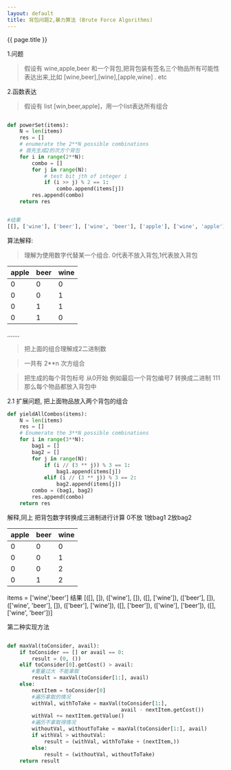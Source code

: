```yaml
---
layout: default
title: 背包问题2,暴力算法 (Brute Force Algorithms)
---
```

{{ page.title }}

1.问题
>假设有 wine,apple,beer 和一个背包,把背包装有签名三个物品所有可能性
表达出来,比如 [wine,beer],[wine],[apple,wine] . etc

2.函数表达

>假设有 list [win,beer,apple]，用一个list表达所有组合

```python

def powerSet(items):
    N = len(items)
    res = []
    # enumerate the 2**N possible combinations
    # 首先生成2的次方个背包
    for i in range(2**N):
        combo = []
        for j in range(N):
            # test bit jth of integer i
            if (i >> j) % 2 == 1:
                combo.append(items[j])
        res.append(combo)
    return res


#结果
[[], ['wine'], ['beer'], ['wine', 'beer'], ['apple'], ['wine', 'apple'], ['beer', 'apple'], ['wine', 'beer', 'apple']]
```

算法解释:

>理解为使用数字代替某一个组合. 0代表不放入背包,1代表放入背包

| apple| beer | wine |
|------| ----| -----|
| 0| 0 | 0 |
| 0| 0 | 1 |
| 0| 1 | 1 |
| 0| 1 | 0 |

 .......
>把上面的组合理解成2二进制数

> 一共有 2**n 次方组合

>把生成的每个背包标号 从0开始 例如最后一个背包编号7
> 转换成二进制 111 那么每个物品都放入背包中

2.1 扩展问题, 把上面物品放入两个背包的组合

```python
def yieldAllCombos(items):
    N = len(items)
    res = []
    # Enumerate the 3**N possible combinations
    for i in range(3**N):
        bag1 = []
        bag2 = []
        for j in range(N):
            if (i // (3 ** j)) % 3 == 1:
                bag1.append(items[j])
            elif (i // (3 ** j)) % 3 == 2:
                bag2.append(items[j])
        combo = (bag1, bag2)
        res.append(combo)
    return res
```

解释,同上 把背包数字转换成三进制进行计算 0不放 1放bag1 2放bag2

| apple| beer | wine |
|------| ----| -----|
| 0| 0 | 0 |
| 0| 0 | 1 |
| 0| 0 | 2 |
| 0| 1 | 2 |


items = ['wine','beer']
结果
[([], []), (['wine'], []), ([], ['wine']), (['beer'], []), (['wine', 'beer'], []), (['beer'], ['wine']), ([], ['beer']), (['wine'], ['beer']), ([], ['wine', 'beer'])]

第二种实现方法

```Python

def maxVal(toConsider, avail):
    if toConsider == [] or avail == 0:
        result = (0, ())
    elif toConsider[0].getCost() > avail:
        #重量过大 不能拿取
        result = maxVal(toConsider[1:], avail)
    else:
        nextItem = toConsider[0]
        #遍历拿取的情况
        withVal, withToTake = maxVal(toConsider[1:],
                                     avail - nextItem.getCost())
        withVal += nextItem.getValue()
        #遍历不拿取得情况
        withoutVal, withoutToTake = maxVal(toConsider[1:], avail)
        if withVal > withoutVal:
            result = (withVal, withToTake + (nextItem,))
        else:
            result = (withoutVal, withoutToTake)
    return result
```








